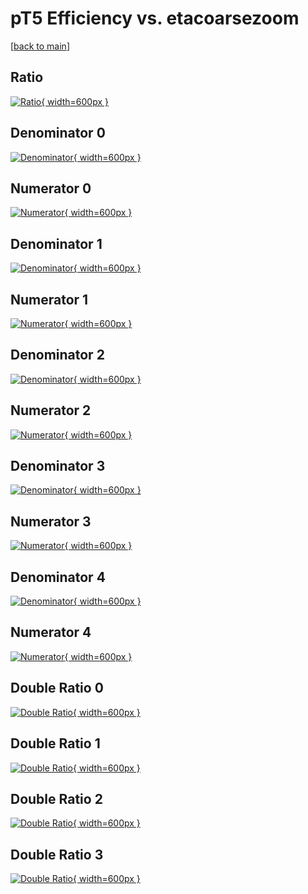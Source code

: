 # pT5 Efficiency vs. etacoarsezoom

[[back to main](./)]



## Ratio

[![Ratio](../mtv/var/pT5_xtr_211_1_eff_etacoarsezoom.png){ width=600px }](../mtv/var/pT5_xtr_211_1_eff_etacoarsezoom.pdf)

## Denominator 0

[![Denominator](../mtv/den/pT5_xtr_211_1_eff_etacoarsezoom_den0.png){ width=600px }](../mtv/den/pT5_xtr_211_1_eff_etacoarsezoom_den0.pdf)

## Numerator 0

[![Numerator](../mtv/num/pT5_xtr_211_1_eff_etacoarsezoom_num0.png){ width=600px }](../mtv/num/pT5_xtr_211_1_eff_etacoarsezoom_num0.pdf)

## Denominator 1

[![Denominator](../mtv/den/pT5_xtr_211_1_eff_etacoarsezoom_den1.png){ width=600px }](../mtv/den/pT5_xtr_211_1_eff_etacoarsezoom_den1.pdf)

## Numerator 1

[![Numerator](../mtv/num/pT5_xtr_211_1_eff_etacoarsezoom_num1.png){ width=600px }](../mtv/num/pT5_xtr_211_1_eff_etacoarsezoom_num1.pdf)

## Denominator 2

[![Denominator](../mtv/den/pT5_xtr_211_1_eff_etacoarsezoom_den2.png){ width=600px }](../mtv/den/pT5_xtr_211_1_eff_etacoarsezoom_den2.pdf)

## Numerator 2

[![Numerator](../mtv/num/pT5_xtr_211_1_eff_etacoarsezoom_num2.png){ width=600px }](../mtv/num/pT5_xtr_211_1_eff_etacoarsezoom_num2.pdf)

## Denominator 3

[![Denominator](../mtv/den/pT5_xtr_211_1_eff_etacoarsezoom_den3.png){ width=600px }](../mtv/den/pT5_xtr_211_1_eff_etacoarsezoom_den3.pdf)

## Numerator 3

[![Numerator](../mtv/num/pT5_xtr_211_1_eff_etacoarsezoom_num3.png){ width=600px }](../mtv/num/pT5_xtr_211_1_eff_etacoarsezoom_num3.pdf)

## Denominator 4

[![Denominator](../mtv/den/pT5_xtr_211_1_eff_etacoarsezoom_den4.png){ width=600px }](../mtv/den/pT5_xtr_211_1_eff_etacoarsezoom_den4.pdf)

## Numerator 4

[![Numerator](../mtv/num/pT5_xtr_211_1_eff_etacoarsezoom_num4.png){ width=600px }](../mtv/num/pT5_xtr_211_1_eff_etacoarsezoom_num4.pdf)

## Double Ratio 0

[![Double Ratio](../mtv/ratio/pT5_xtr_211_1_eff_etacoarsezoom_ratio0.png){ width=600px }](../mtv/ratio/pT5_xtr_211_1_eff_etacoarsezoom_ratio0.pdf)

## Double Ratio 1

[![Double Ratio](../mtv/ratio/pT5_xtr_211_1_eff_etacoarsezoom_ratio1.png){ width=600px }](../mtv/ratio/pT5_xtr_211_1_eff_etacoarsezoom_ratio1.pdf)

## Double Ratio 2

[![Double Ratio](../mtv/ratio/pT5_xtr_211_1_eff_etacoarsezoom_ratio2.png){ width=600px }](../mtv/ratio/pT5_xtr_211_1_eff_etacoarsezoom_ratio2.pdf)

## Double Ratio 3

[![Double Ratio](../mtv/ratio/pT5_xtr_211_1_eff_etacoarsezoom_ratio3.png){ width=600px }](../mtv/ratio/pT5_xtr_211_1_eff_etacoarsezoom_ratio3.pdf)

